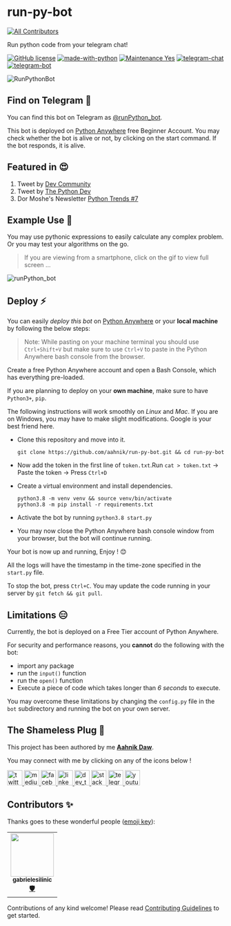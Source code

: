 # run-py-bot
<!-- ALL-CONTRIBUTORS-BADGE:START - Do not remove or modify this section -->
[![All Contributors](https://img.shields.io/badge/all_contributors-1-orange.svg?style=flat-square)](#contributors-)
<!-- ALL-CONTRIBUTORS-BADGE:END -->

Run python code from your telegram chat!

[![GitHub license](https://img.shields.io/github/license/aahnik/run-py-bot)](https://github.com/aahnik/run-py-bot/blob/main/LICENSE)
[![made-with-python](https://img.shields.io/badge/Made%20with-Python-1f425f.svg)](https://www.python.org/)
[![Maintenance Yes](https://img.shields.io/badge/Maintained%3F-yes-green.svg)](https://gitHub.com/aahnik/REPO/graphs/commit-activity)
[![telegram-chat](https://img.shields.io/badge/chat-@aahnikdaw-blue?logo=telegram)](https://telegram.me/aahnikdaw)
[![telegram-bot](https://img.shields.io/badge/bot-@runPython_bot-orange?logo=telegram)](https://telegram.me/runPython_bot)

![RunPythonBot](https://github.com/aahnik/run-py-bot/blob/main/docs/images/runPython_bot.png?raw=true)

<!-- A simple bot that runs python code. Free and Open Source. For more info visit http://bit.ly/runPython -->

## Find on Telegram 🔎

You can find this bot on Telegram as [@runPython_bot](https://telegram.me/runPython_bot).

This bot is deployed on [Python Anywhere](https://www.pythonanywhere.com/) free Beginner Account.
You may check whether the bot is alive or not, by clicking on the start command. If the bot responds, it is alive.

## Featured in 😍

1. Tweet by [Dev Community](https://twitter.com/ThePracticalDev/status/1325386583537803264)
2. Tweet by [The Python Dev](https://twitter.com/The_Python_DEV/status/1325237102058016768)
3. Dor Moshe's Newsletter [Python Trends #7 ](https://dormoshe.io/newsletters/ag/python/7?utm_source=twitter&utm_campaign=twitter) 

## Example Use 🔀

You may use pythonic expressions to easily calculate any complex problem. Or you may test your algorithms on the go.

> If you are viewing from a smartphone, click on the gif to view full screen ...

![runPython_bot](https://github.com/aahnik/run-py-bot/blob/main/docs/images/runPython_bot_gif.gif?raw=true)

## Deploy ⚡

You can easily *deploy this bot* on [Python Anywhere](https://www.pythonanywhere.com/) or your **local machine** by following the below steps:

> Note: While pasting on your machine terminal you should use `Ctrl+Shift+V` but make sure to use `Ctrl+V` to paste in the Python Anywhere bash console from the browser.

Create a free Python Anywhere account and open a Bash Console, which has everything pre-loaded.

If you are planning to deploy on your **own machine**, make sure to have `Python3+`, `pip`.

The following instructions will work smoothly on *Linux* and *Mac*. If you are on Windows, you may have to make slight modifications. Google is your best friend here.

- Clone this repository and move into it.

      git clone https://github.com/aahnik/run-py-bot.git && cd run-py-bot

- Now add the token in the first line of `token.txt`.Run `cat > token.txt` -> Paste the token -> Press `Ctrl+D`

- Create a virtual environment and install dependencies.

      python3.8 -m venv venv && source venv/bin/activate
      python3.8 -m pip install -r requirements.txt

- Activate the bot by running `python3.8 start.py`

- You may now close the Python Anywhere bash console window from your browser, but the bot will continue running.

Your bot is now up and running, Enjoy ! 😊

All the logs will have the timestamp in the time-zone specified in the `start.py` file.

To stop the bot, press `Ctrl+C`. You may update the code running in your server by `git fetch && git pull`.

## Limitations 😑

Currently, the bot is deployed on a Free Tier account of Python Anywhere.

For security and performance reasons, you **cannot** do the following with the bot:

- import any package
- run the `input()` function
- run the `open()` function
- Execute a piece of code which takes longer than *6 seconds* to execute.

You may overcome these limitations by changing the `config.py` file in the `bot` subdirectory and running the bot on your own server.

## The Shameless Plug 🤗 

This project has been authored by me [**Aahnik Daw**](https://github.com/aahnik).

You may connect with me by clicking on any of the icons below !

<a href = "https://twitter.com/AahnikD" > <img src = "https://github.com/aahnik/aahnik/blob/master/svg_assets/twitter.svg?raw=true" alt = "twitter" width=35> </a>
<a href = "https://medium.com/@aahnik" > <img src = "https://github.com/aahnik/aahnik/blob/master/svg_assets/medium.svg?raw=true" alt = "medium" width=35> </a>
<a href = "https://www.facebook.com/aahnik.daw" > <img src = "https://github.com/aahnik/aahnik/blob/master/svg_assets/facebook.svg?raw=true" alt = "facebook" width=35> </a>
<a href = "https://www.linkedin.com/in/aahnik-daw-067a011b3/" > <img src = "https://github.com/aahnik/aahnik/blob/master/svg_assets/linkedin.svg?raw=true" alt = "linkedin" width=35> </a>
<a href = "https://dev.to/aahnik" > <img src = "https://github.com/aahnik/aahnik/blob/master/svg_assets/dev_to.svg?raw=true" alt = "dev_to" width=35> </a>
<a href = "https://stackoverflow.com/users/13523305/aahnik-daw" > <img src = "https://github.com/aahnik/aahnik/blob/master/svg_assets/stackoverflow.svg?raw=true" alt = "stackoverflow" width=35> </a>
<a href = "https://telegram.me/AahnikD" > <img src = "https://github.com/aahnik/aahnik/blob/master/svg_assets/telegram.svg?raw=true" alt = "telegram" width=35> </a>
<a href = "https://www.youtube.com/channel/UCcEbN0d8iLTB6ZWBE_IDugg" > <img src = "https://github.com/aahnik/aahnik/blob/master/svg_assets/youtube.svg?raw=true" alt = "youtube" width=35> </a>


## Contributors ✨

Thanks goes to these wonderful people ([emoji key](https://allcontributors.org/docs/en/emoji-key)):

<!-- ALL-CONTRIBUTORS-LIST:START - Do not remove or modify this section -->
<!-- prettier-ignore-start -->
<!-- markdownlint-disable -->
<table>
  <tr>
    <td align="center"><a href="https://github.com/gabrielesilinic"><img src="https://avatars0.githubusercontent.com/u/51238829?v=4" width="100px;" alt=""/><br /><sub><b>gabrielesilinic</b></sub></a><br /><a href="#security-gabrielesilinic" title="Security">🛡️</a></td>
  </tr>
</table>

<!-- markdownlint-enable -->
<!-- prettier-ignore-end -->
<!-- ALL-CONTRIBUTORS-LIST:END -->

Contributions of any kind welcome! Please read [Contributing Guidelines](https://github.com/aahnik/run-py-bot/blob/main/.github/CONTRIBUTING.md) to get started.
